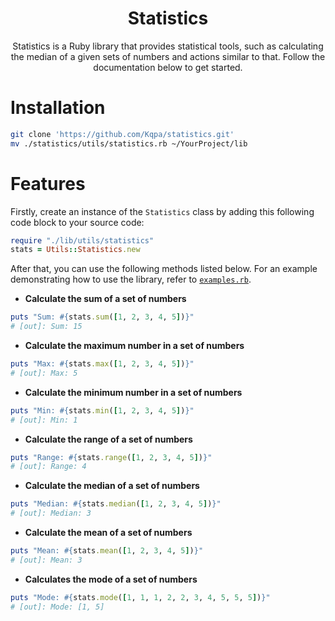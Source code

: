 <div align="center">

# Statistics
Statistics is a Ruby library that provides statistical tools, such as calculating the median of a given sets of numbers and actions similar to that. Follow the documentation below to get started.

</div>

# Installation

```sh
git clone 'https://github.com/Kqpa/statistics.git'
mv ./statistics/utils/statistics.rb ~/YourProject/lib
```

# Features

Firstly, create an instance of the `Statistics` class by adding this following code block to your source code:

```rb
require "./lib/utils/statistics"
stats = Utils::Statistics.new
```

After that, you can use the following methods listed below. For an example demonstrating how to use the library, refer to [`examples.rb`](./examples.rb).

* **Calculate the sum of a set of numbers**

```rb
puts "Sum: #{stats.sum([1, 2, 3, 4, 5])}"
# [out]: Sum: 15
```

* **Calculate the maximum number in a set of numbers**

```rb
puts "Max: #{stats.max([1, 2, 3, 4, 5])}"
# [out]: Max: 5
```

* **Calculate the minimum number in a set of numbers**

```rb
puts "Min: #{stats.min([1, 2, 3, 4, 5])}"
# [out]: Min: 1
```

* **Calculate the range of a set of numbers**

```rb
puts "Range: #{stats.range([1, 2, 3, 4, 5])}"
# [out]: Range: 4
```

* **Calculate the median of a set of numbers**

```rb
puts "Median: #{stats.median([1, 2, 3, 4, 5])}"
# [out]: Median: 3
```

* **Calculate the mean of a set of numbers**

```rb
puts "Mean: #{stats.mean([1, 2, 3, 4, 5])}"
# [out]: Mean: 3
```

* **Calculates the mode of a set of numbers**

```rb
puts "Mode: #{stats.mode([1, 1, 1, 2, 2, 3, 4, 5, 5, 5])}"
# [out]: Mode: [1, 5]
```
